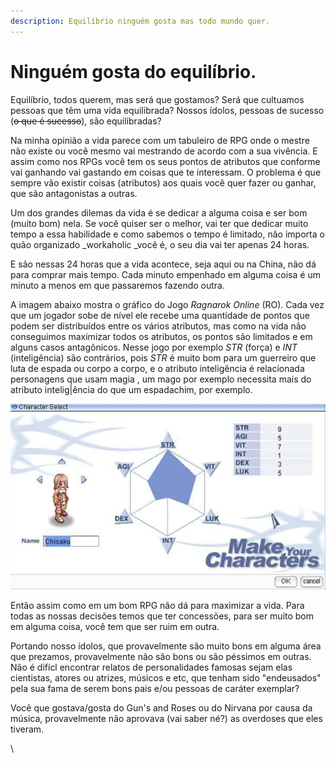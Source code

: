 ```yaml
---
description: Equilíbrio ninguém gosta mas todo mundo quer.
---
```


# Ninguém gosta do equilíbrio.

Equilíbrio, todos querem, mas será que gostamos? Será que cultuamos pessoas que têm uma vida equilibrada? Nossos ídolos, pessoas de sucesso (~~o que é sucesso~~), são equilibradas?

Na minha opinião a vida parece com um tabuleiro de RPG onde o mestre não existe ou você mesmo vai mestrando de acordo com a sua vivência. E assim como nos RPGs você tem os seus pontos de atributos que conforme vai ganhando vai gastando em coisas que te interessam. O problema é que sempre vão existir coisas (atributos) aos quais você quer fazer ou ganhar, que são antagonistas a outras.&#x20;

Um dos grandes dilemas da vida é se dedicar a alguma coisa e ser bom (muito bom) nela. Se você quiser ser o melhor, vai ter que dedicar muito tempo a essa habilidade e como sabemos o tempo é limitado, não importa o quão organizado  _workaholic _você é, o seu dia vai ter apenas 24 horas.

E são nessas 24 horas que a vida acontece, seja aqui ou na China, não dá para comprar mais tempo. Cada minuto empenhado em alguma coisa é um minuto a menos em que passaremos fazendo outra.&#x20;

A imagem abaixo mostra o gráfico do Jogo _Ragnarok Online_ (RO). Cada vez que um jogador sobe de nível ele recebe uma quantidade de pontos que podem ser distribuídos entre os vários atributos, mas como na vida não conseguimos maximizar todos os atributos, os pontos são limitados e em alguns casos antagônicos. Nesse jogo por exemplo _STR_ (força) e _INT_ (inteligência) são contrários, pois _STR_ é muito bom para um guerreiro que luta de espada ou corpo a corpo, e o atributo inteligência é relacionada personagens que usam magia , um mago por exemplo necessita mais do atributo intelig|ência do que um espadachim, por exemplo.

![](../../.gitbook/assets/grafico-atributos-ragnarok.jpg)

Então assim como em um bom RPG não dá para maximizar a vida. Para todas as nossas decisões temos que ter concessões, para ser muito bom em alguma coisa, você tem que ser ruim em outra.

Portando nosso ídolos, que provavelmente são muito bons em alguma área que prezamos, provavelmente não são bons ou são péssimos em outras. Não é difícl encontrar relatos de personalidades famosas sejam elas cientistas, atores ou atrizes, músicos e etc, que tenham sido "endeusados" pela sua fama de serem bons pais e/ou pessoas de caráter exemplar?

Você que gostava/gosta do Gun's and Roses ou do Nirvana por causa da música, provavelmente não aprovava (vai saber né?) as overdoses que eles tiveram.

\




